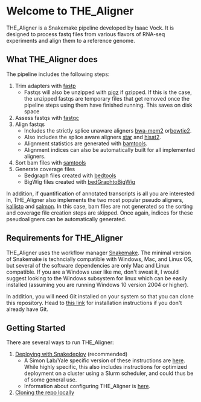 # Welcome to THE_Aligner

THE_Aligner is a Snakemake pipeline developed by Isaac Vock. It is designed to process fastq files from various flavors of RNA-seq experiments and align them to a reference genome.

## What THE_Aligner does

The pipeline includes the following steps:

1. Trim adapters with [fastp](https://github.com/OpenGene/fastp)
    * Fastqs will also be unzipped with [pigz]() if gzipped. If this is the case, the unzipped fastqs are temporary files that get removed once the pipeline steps using them have finished running. This saves on disk space
1. Assess fastqs with [fastqc](https://www.bioinformatics.babraham.ac.uk/projects/fastqc/)
1. Align fastqs
    * Includes the strictly splice unaware aligners [bwa-mem2](https://github.com/bwa-mem2/bwa-mem2) or[bowtie2](https://github.com/BenLangmead/bowtie2).
    * Also includes the splice aware aligners [star](https://github.com/alexdobin/STAR) and [hisat2](https://github.com/DaehwanKimLab/hisat2).
    * Alignment statistics are generated with [bamtools](https://github.com/pezmaster31/bamtools).
    * Alignment indices can also be automatically built for all implemented aligners.
1. Sort bam files with [samtools](http://www.htslib.org/doc/samtools-sort.html)
1. Generate coverage files
    * Bedgraph files created with [bedtools](https://bedtools.readthedocs.io/en/latest/content/tools/genomecov.html)
    * BigWig files created with [bedGraphtoBigWig](https://www.encodeproject.org/software/bedgraphtobigwig/)

In addition, if quantification of annotated transcripts is all you are interested in, THE_Aligner also implements the two most popular pseudo aligners, [kallisto](https://pachterlab.github.io/kallisto/about) and [salmon](https://combine-lab.github.io/salmon/). In this case, bam files are not generated so the sorting and coverage file creation steps are skipped. Once again, indices for these pseudoaligners can be automatically generated.


## Requirements for THE_Aligner

THE_Aligner uses the workflow manager [Snakemake](https://snakemake.readthedocs.io/en/stable/). The minimal version of Snakemake is techncially compatible with Windows, Mac, and Linux OS, but several of the software dependencies are only Mac and Linux compatible. If you are a Windows user like me, don't sweat it, I would suggest looking to the Windows subsystem for linux which can be easily installed (assuming you are running Windows 10 version 2004 or higher).

In addition, you will need Git installed on your system so that you can clone this repository. Head to [this link](https://git-scm.com/downloads) for installation instructions if you don't already have Git.

## Getting Started

There are several ways to run THE_Aligner:

1. [Deploying with Snakedeploy](deploy.md) (recommended)
    * A Simon Lab/Yale specific version of these instructions are [here](simon.md). While highly specific, this also includes instructions for optimized deployment on a cluster using a Slurm scheduler, and could thus be of some general use.
    * Information about configuring THE_Aligner is [here](../configuration/aligner_c.md).
1. [Cloning the repo locally](alt.md)